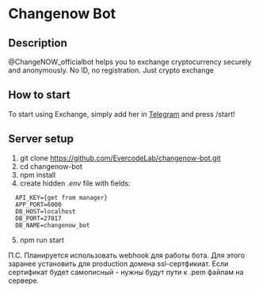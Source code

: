 
# Changenow Bot

## Description

@ChangeNOW_officialbot helps you to exchange cryptocurrency securely and anonymously. No ID, no registration. Just crypto exchange

## How to start

To start using Exchange, simply add her in [Telegram](http://t.me/changeNOW_officialbot_) and press /start!

## Server setup

1. git clone https://github.com/EvercodeLab/changenow-bot.git
2. cd changenow-bot
3. npm install
4. create hidden _.env_ file with fields:
```
  API_KEY={get from manager}
  APP_PORT=6000
  DB_HOST=localhost
  DB_PORT=27017
  DB_NAME=changenow_bot

```
5. npm run start

П.С. Планируется использовать webhook для работы бота. Для этого заранее установить для production домена ssl-сертфикиат.
Если сертификат будет самописный - нужны будут пути к .pem файлам на сервере.
